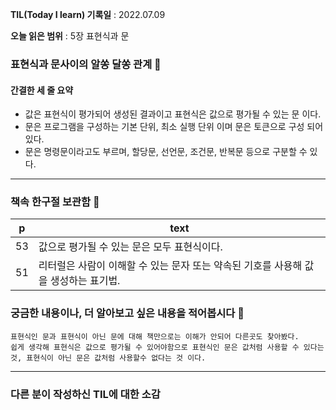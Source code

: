 **TIL(Today I learn) 기록일** : 2022.07.09

**오늘 읽은 범위** : 5장 표현식과 문

### 표현식과 문사이의 알쏭 달쏭 관계 📑

#### 간결한 세 줄 요약
- 값은 표현식이 평가되어 생성된 결과이고 표현식은 값으로 평가될 수 있는 문 이다.
- 문은 프로그램을 구성하는 기본 단위, 최소 실행 단위 이며 문은 토큰으로 구성 되어있다.
- 문은 명령문이라고도 부르며, 할당문, 선언문, 조건문, 반복문 등으로 구분할 수 있다.

---

### 책속 한구절 보관함 📖

| p    | text                                           |
| ---- | ---------------------------------------------- |
| 53  | 값으로 평가될 수 있는 문은 모두 표현식이다.                 |
| 51  | 리터럴은 사람이 이해할 수 있는 문자 또는 약속된 기호를 사용해 값을 생성하는 표기법. |


### 궁금한 내용이나, 더 알아보고 싶은 내용을 적어봅시다 🤔
```
표현식인 문과 표현식이 아닌 문에 대해 책만으로는 이해가 안되어 다른곳도 찾아봤다.
쉽게 생각해 표현식은 값으로 평가될 수 있어야함으로 표현식인 문은 값처럼 사용할 수 있다는것, 표현식이 아닌 문은 값처럼 사용할수 없다는 것 이다. 
```

---

### 다른 분이 작성하신 TIL에 대한 소감